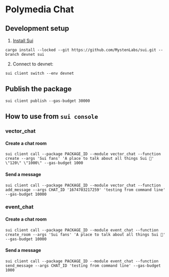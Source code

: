 # Polymedia Chat

## Development setup
1. [Install Sui](https://docs.sui.io/build/install#install-sui-binaries)
```
cargo install --locked --git https://github.com/MystenLabs/sui.git --branch devnet sui
```
2. Connect to devnet:
```
sui client switch --env devnet
```

## Publish the package
```
sui client publish --gas-budget 30000
```

## How to use from `sui console`

### vector_chat
#### Create a chat room
```
sui client call --package PACKAGE_ID --module vector_chat --function create --args 'Sui fans' 'A place to talk about all things Sui 🌊' \"120\" \"1000\" --gas-budget 1000
```

#### Send a message
```
sui client call --package PACKAGE_ID --module vector_chat --function add_message --args CHAT_ID '1674703217259' 'testing from command line' --gas-budget 10000
```

### event_chat
#### Create a chat room
```
sui client call --package PACKAGE_ID --module event_chat --function create_room --args 'Sui fans' 'A place to talk about all things Sui 🌊' --gas-budget 10000
```

#### Send a message
```
sui client call --package PACKAGE_ID --module event_chat --function send_message --args CHAT_ID 'testing from command line' --gas-budget 1000
```
